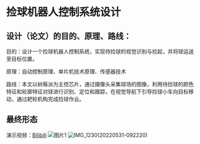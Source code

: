 # 捡球机器人控制系统设计

## 设计（论文）的目的、原理、路线：

目的：设计一个捡球机器人控制系统，实现待捡球的视觉识别与捡起，并将球运送至目标位置。

原理：自动控制原理、单片机技术原理、传感器技术

路线：本文以树莓派为主控芯片，通过摄像头采集球场的图像，利用待捡球的颜色特征和轮廓特征对球进行识别、定位和跟踪，在视觉导航下引导捡球小车向目标移动，通过耙轮机构完成捡球作业。

## 最终形态
演示视频：[Bilibili](https://www.bilibili.com/video/BV1vS4y1z7Se?share_source=copy_web)
![图片1](https://user-images.githubusercontent.com/65287961/171074607-12210ff4-e7b2-481e-93ed-71b21a3282db.png)
![IMG_1230(20220531-092220)](https://user-images.githubusercontent.com/65287961/171074713-aa86f96d-b0d2-4c7f-a414-c89c13aa2706.JPG)

